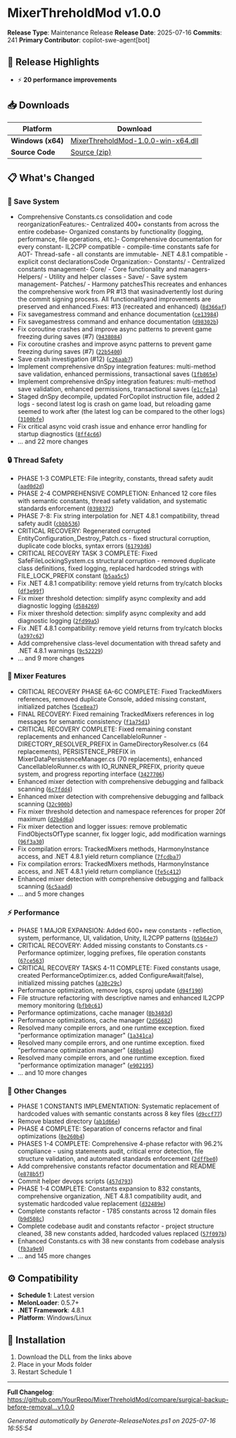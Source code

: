 ﻿# MixerThreholdMod v1.0.0

**Release Type**: Maintenance Release
**Release Date**: 2025-07-16
**Commits**: 241
**Primary Contributor**: copilot-swe-agent[bot]

## 🎯 Release Highlights

- ⚡ **20 performance improvements**

## 📥 Downloads

| Platform | Download |
|----------|----------|
| **Windows (x64)** | [MixerThreholdMod-1.0.0-win-x64.dll](../../releases/download/v1.0.0/MixerThreholdMod-1.0.0-win-x64.dll) |
| **Source Code** | [Source (zip)](../../archive/v1.0.0.zip) |

## 📋 What's Changed

### 💾 Save System

- Comprehensive Constants.cs consolidation and code reorganizationFeatures:- Centralized 400+ constants from across the entire codebase- Organized constants by functionality (logging, performance, file operations, etc.)- Comprehensive documentation for every constant- IL2CPP compatible - compile-time constants safe for AOT- Thread-safe - all constants are immutable- .NET 4.8.1 compatible - explicit const declarationsCode Organization:- Constants/ - Centralized constants management- Core/ - Core functionality and managers- Helpers/ - Utility and helper classes  - Save/ - Save system management- Patches/ - Harmony patchesThis recreates and enhances the comprehensive work from PR #13 that wasinadvertently lost during the commit signing process. All functionalityand improvements are preserved and enhanced.Fixes: #13 (recreated and enhanced) ([`8d366af`](../../commit/8d366af))
- Fix savegamestress command and enhance documentation ([`ce13984`](../../commit/ce13984))
- Fix savegamestress command and enhance documentation ([`d98302b`](../../commit/d98302b))
- Fix coroutine crashes and improve async patterns to prevent game freezing during saves (#7) ([`9438084`](../../commit/9438084))
- Fix coroutine crashes and improve async patterns to prevent game freezing during saves (#7) ([`22b5400`](../../commit/22b5400))
- Save crash investigation (#12) ([`c26aab7`](../../commit/c26aab7))
- Implement comprehensive dnSpy integration features: multi-method save validation, enhanced permissions, transactional saves ([`1fb865e`](../../commit/1fb865e))
- Implement comprehensive dnSpy integration features: multi-method save validation, enhanced permissions, transactional saves ([`e1cfe1a`](../../commit/e1cfe1a))
- Staged dnSpy decompile, updated ForCopilot instruction file, added 2 logs - second latest log is crash on game load, but reloading game seemed to work after (the latest log can be compared to the other logs) ([`3100bfe`](../../commit/3100bfe))
- Fix critical async void crash issue and enhance error handling for startup diagnostics ([`8ff4c66`](../../commit/8ff4c66))
- ... and 22 more changes

### 🔒 Thread Safety

- PHASE 1-3 COMPLETE: File integrity, constants, thread safety audit ([`aad0d2d`](../../commit/aad0d2d))
- PHASE 2-4 COMPREHENSIVE COMPLETION: Enhanced 12 core files with semantic constants, thread safety validation, and systematic standards enforcement ([`0398372`](../../commit/0398372))
- PHASE 7-8: Fix string interpolation for .NET 4.8.1 compatibility, thread safety audit ([`cbbb536`](../../commit/cbbb536))
- CRITICAL RECOVERY: Regenerated corrupted EntityConfiguration_Destroy_Patch.cs - fixed structural corruption, duplicate code blocks, syntax errors ([`61793d6`](../../commit/61793d6))
- CRITICAL RECOVERY TASK 3 COMPLETE: Fixed SafeFileLockingSystem.cs structural corruption - removed duplicate class definitions, fixed logging, replaced hardcoded strings with FILE_LOCK_PREFIX constant ([`b5aa5c5`](../../commit/b5aa5c5))
- Fix .NET 4.8.1 compatibility: remove yield returns from try/catch blocks ([`df3e99f`](../../commit/df3e99f))
- Fix mixer threshold detection: simplify async complexity and add diagnostic logging ([`d584269`](../../commit/d584269))
- Fix mixer threshold detection: simplify async complexity and add diagnostic logging ([`2fd99a5`](../../commit/2fd99a5))
- Fix .NET 4.8.1 compatibility: remove yield returns from try/catch blocks ([`a397c62`](../../commit/a397c62))
- Add comprehensive class-level documentation with thread safety and .NET 4.8.1 warnings ([`9c52229`](../../commit/9c52229))
- ... and 9 more changes

### 🎵 Mixer Features

- CRITICAL RECOVERY PHASE 6A-6C COMPLETE: Fixed TrackedMixers references, removed duplicate Console, added missing constant, initialized patches ([`5ce8ea7`](../../commit/5ce8ea7))
- FINAL RECOVERY: Fixed remaining TrackedMixers references in log messages for semantic consistency ([`f1a75d1`](../../commit/f1a75d1))
- CRITICAL RECOVERY COMPLETE: Fixed remaining constant replacements and enhanced CancellableIoRunner - DIRECTORY_RESOLVER_PREFIX in GameDirectoryResolver.cs (64 replacements), PERSISTENCE_PREFIX in MixerDataPersistenceManager.cs (70 replacements), enhanced CancellableIoRunner.cs with IO_RUNNER_PREFIX, priority queue system, and progress reporting interface ([`3427706`](../../commit/3427706))
- Enhanced mixer detection with comprehensive debugging and fallback scanning ([`6c7fdd4`](../../commit/6c7fdd4))
- Enhanced mixer detection with comprehensive debugging and fallback scanning ([`32c900b`](../../commit/32c900b))
- Fix mixer threshold detection and namespace references for proper 20f maximum ([`d2b4d6a`](../../commit/d2b4d6a))
- Fix mixer detection and logger issues: remove problematic FindObjectsOfType scanner, fix logger logic, add modification warnings ([`96f3a30`](../../commit/96f3a30))
- Fix compilation errors: TrackedMixers methods, HarmonyInstance access, and .NET 4.8.1 yield return compliance ([`7fcdba7`](../../commit/7fcdba7))
- Fix compilation errors: TrackedMixers methods, HarmonyInstance access, and .NET 4.8.1 yield return compliance ([`fe5c412`](../../commit/fe5c412))
- Enhanced mixer detection with comprehensive debugging and fallback scanning ([`6c5aadd`](../../commit/6c5aadd))
- ... and 5 more changes

### ⚡ Performance

- PHASE 1 MAJOR EXPANSION: Added 600+ new constants - reflection, system, performance, UI, validation, Unity, IL2CPP patterns ([`b5b64e7`](../../commit/b5b64e7))
- CRITICAL RECOVERY: Added missing constants to Constants.cs - Performance optimizer, logging prefixes, file operation constants ([`67ce563`](../../commit/67ce563))
- CRITICAL RECOVERY TASKS 4-11 COMPLETE: Fixed constants usage, created PerformanceOptimizer.cs, added ConfigureAwait(false), initialized missing patches ([`a30c29c`](../../commit/a30c29c))
- Performance optimization, remove logs, csproj update ([`d94f190`](../../commit/d94f190))
- File structure refactoring with descriptive names and enhanced IL2CPP memory monitoring ([`bfb0c61`](../../commit/bfb0c61))
- Performance optimizations, cache manager ([`0b3403d`](../../commit/0b3403d))
- Performance optimizations, cache manager ([`2d56682`](../../commit/2d56682))
- Resolved many compile errors, and one runtime exception. fixed "performance optimization manager" ([`1a341ca`](../../commit/1a341ca))
- Resolved many compile errors, and one runtime exception. fixed "performance optimization manager" ([`480e8a6`](../../commit/480e8a6))
- Resolved many compile errors, and one runtime exception. fixed "performance optimization manager" ([`e902195`](../../commit/e902195))
- ... and 10 more changes

### 📌 Other Changes

- PHASE 1 CONSTANTS IMPLEMENTATION: Systematic replacement of hardcoded values with semantic constants across 8 key files ([`d9ccf77`](../../commit/d9ccf77))
- Remove blasted directory ([`ab1d66e`](../../commit/ab1d66e))
- PHASE 4 COMPLETE: Separation of concerns refactor and final optimizations ([`0e260b4`](../../commit/0e260b4))
- PHASES 1-4 COMPLETE: Comprehensive 4-phase refactor with 96.2% compliance - using statements audit, critical error detection, file structure validation, and automated standards enforcement ([`2dffbe0`](../../commit/2dffbe0))
- Add comprehensive constants refactor documentation and README ([`e878b5f`](../../commit/e878b5f))
- Commit helper devops scripts ([`457d793`](../../commit/457d793))
- PHASE 1-4 COMPLETE: Constants expansion to 832 constants, comprehensive organization, .NET 4.8.1 compatibility audit, and systematic hardcoded value replacement ([`d32489e`](../../commit/d32489e))
- Complete constants refactor - 1785 constants across 12 domain files ([`b9d508c`](../../commit/b9d508c))
- Complete codebase audit and constants refactor - project structure cleaned, 38 new constants added, hardcoded values replaced ([`57f097b`](../../commit/57f097b))
- Enhanced Constants.cs with 38 new constants from codebase analysis ([`fb3a9e9`](../../commit/fb3a9e9))
- ... and 145 more changes

## ⚙️ Compatibility

- **Schedule 1**: Latest version
- **MelonLoader**: 0.5.7+
- **.NET Framework**: 4.8.1
- **Platform**: Windows/Linux

## 🔄 Installation

1. Download the DLL from the links above
2. Place in your Mods folder
3. Restart Schedule 1

---

**Full Changelog**: https://github.com/YourRepo/MixerThreholdMod/compare/surgical-backup-before-removal...v1.0.0

_Generated automatically by Generate-ReleaseNotes.ps1 on 2025-07-16 16:55:54_
